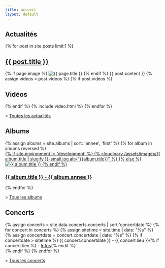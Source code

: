 ```yaml
---
title: accueil
layout: default
---
```


<div class="wrapper post">
<h2>Actualités</h2>
<div>
{% for post in site.posts limit:1 %}
<h2><a href="{{ post.url }}">{{ post.title }}</a></h2>
{% if page.image %}
  <img src="{{ page.image }}" alt="{{ page.title }}">
{% endif %}
{{ post.content }}
{% assign videos = post.videos %}
{% if post.videos %}
	<h2>Vidéos</h2>
{% endif %}
{% include video.html %}
{% endfor %}
</div>

<p>> <a href="/actualites/">Toutes les actualités</a></p>
</div>

<div class="wrapper">
<h2>Albums</h2>
<div class="block-album">
{% assign albums = site.albums | sort: 'annee', 'first' %}
{% for album in albums reversed  %}
<div class="block-album__element">
	<a href="{{ album.url }}">
	{% if site.environment != 'development' %}
	{% cloudinary /assets/images/{{ album.title | slugify }}-small.jpg alt="{{album.title}}" %}
	{% else %}
	<img src="/assets/images/{{ album.title | slugify }}-small.jpg" alt="{{ album.title }}">
	{% endif %}
	<h3>{{ album.title }} - {{ album.annee }}</h3>
	</a>
</div>
{% endfor %}
</div>

<p>> <a href="/albums/">Tous les albums</a></p>
</div>

<div class="block-timeline">
<div class="wrapper">
	<h2>Concerts</h2>
	<p>
  {% assign concerts = site.data.concerts.concerts | sort:'concertdate'%}
	{% for concert in concerts %}
	{% assign sitetime = site.time | date: "%s" %}
	{% assign concertdate = concert.concertdate | date: "%s" %}
	{% if concertdate > sitetime %}
	<time class="date" datetime="{{ concert.concertdate | date: "%Y%m%d" }}">{{ concert.concertdate }}</time> - {{ concert.lieu }}{% if concert.lien %} - <a href="{{ concert.lien }}">Infos</a>{% endif %}<br>
	{% endif %}
	{% endfor %}
	</p>
	<p>> <a href="/concerts/">Tous les concerts</a></p>
</div>
</div>
